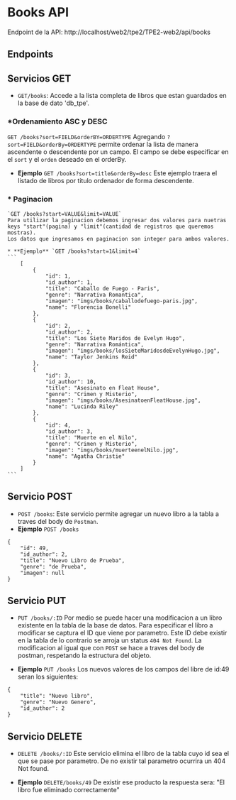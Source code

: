 # Books API

Endpoint de la API: http://localhost/web2/tpe2/TPE2-web2/api/books

## Endpoints 

## Servicios GET

* `GET/books`: Accede a la lista completa de libros que estan guardados en la base de dato 'db_tpe'.

### *Ordenamiento ASC y DESC

 `GET /books?sort=FIELD&orderBY=ORDERTYPE`
  Agregando `?sort=FIELD&orderBy=ORDERTYPE` permite ordenar la lista de manera ascendente o descendente por un campo. El campo se debe especificar en el `sort` y el `orden` deseado en el orderBy.

  * **Ejemplo** `GET /books?sort=title&orderBy=desc`
  Este ejemplo traera el listado de libros por titulo ordenador de forma descendente.
    
### * Paginacion

    `GET /books?start=VALUE&limit=VALUE`
    Para utilizar la paginacion debemos ingresar dos valores para nuetras keys "start"(pagina) y "limit"(cantidad de registros que queremos mostras).
    Los datos que ingresamos en paginacion son integer para ambos valores.  

    * **Ejemplo** `GET /books?start=1&limit=4`
    ```
        [
            {
                "id": 1,
                "id_author": 1,
                "title": "Caballo de Fuego - Paris",
                "genre": "Narrativa Romantica",
                "imagen": "imgs/books/caballodefuego-paris.jpg",
                "name": "Florencia Bonelli"
            },
            {
                "id": 2,
                "id_author": 2,
                "title": "Los Siete Maridos de Evelyn Hugo",
                "genre": "Narrativa Romántica",
                "imagen": "imgs/books/losSieteMaridosdeEvelynHugo.jpg",
                "name": "Taylor Jenkins Reid"
            },
            {
                "id": 3,
                "id_author": 10,
                "title": "Asesinato en Fleat House",
                "genre": "Crimen y Misterio",
                "imagen": "imgs/books/AsesinatoenFleatHouse.jpg",
                "name": "Lucinda Riley"
            },
            {
                "id": 4,
                "id_author": 3,
                "title": "Muerte en el Nilo",
                "genre": "Crimen y Misterio",
                "imagen": "imgs/books/muerteenelNilo.jpg",
                "name": "Agatha Christie"
            }
        ]
    ```

## Servicio POST

* `POST /books`: Este servicio permite agregar un nuevo libro a la tabla a traves del body de `Postman`.
* **Ejemplo** `POST /books`
```
{
    "id": 49,
    "id_author": 2,
    "title": "Nuevo Libro de Prueba",
    "genre": "de Prueba",
    "imagen": null
}
```

## Servicio PUT

* `PUT /books/:ID`
Por medio se puede hacer una modificacion a un libro existente en la tabla de la base de datos. Para especificar el libro a modificar se captura el ID que viene por parametro. Este ID debe existir en la tabla de lo contrario se arroja un status `404 Not Found`. La modificacion al igual que con `POST` se hace a traves del body de postman, respetando la estructura del objeto.

* **Ejemplo** `PUT /books`
Los nuevos valores de los campos del libre de id:49 seran los siguientes:

```
{
    "title": "Nuevo libro",
    "genre": "Nuevo Genero",    
    "id_author": 2
}
```

## Servicio DELETE

* `DELETE /books/:ID` Este servicio elimina el libro de la tabla cuyo id sea el que se pase por parametro. De no existir tal parametro ocurrira un 404 Not found.

* **Ejemplo** `DELETE/books/49`
De existir ese producto la respuesta sera: "El libro fue eliminado correctamente"

